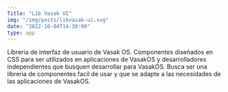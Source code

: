 ```yaml
---
Title: "Lib Vasak UI"
img: "/img/posts/libvasak-ui.svg"
date: "2022-10-04T14:30:00"
type: app
---
```


Libreria de interfaz de usuario de Vasak OS. Componentes diseñados en CSS para ser utilizados en aplicaciones de VasakOS y desarrolladores independientes que busquen desarrollar para VasakOS. Busca ser una libreria de componentes facil de usar y que se adapte a las necesidades de las aplicaciones de VasakOS.

